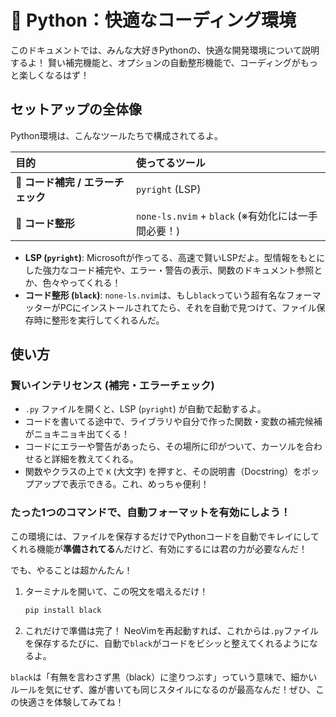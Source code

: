 # 🐍 Python：快適なコーディング環境

このドキュメントでは、みんな大好きPythonの、快適な開発環境について説明するよ！
賢い補完機能と、オプションの自動整形機能で、コーディングがもっと楽しくなるはず！

## セットアップの全体像

Python環境は、こんなツールたちで構成されてるよ。

| 目的 | 使ってるツール |
| :--- | :--- |
| 🤖 **コード補完 / エラーチェック** | `pyright` (LSP) |
| 💅 **コード整形** | `none-ls.nvim` + `black` (※有効化には一手間必要！) |

- **LSP (`pyright`)**: Microsoftが作ってる、高速で賢いLSPだよ。型情報をもとにした強力なコード補完や、エラー・警告の表示、関数のドキュメント参照とか、色々やってくれる！
- **コード整形 (`black`)**: `none-ls.nvim`は、もし`black`っていう超有名なフォーマッターがPCにインストールされてたら、それを自動で見つけて、ファイル保存時に整形を実行してくれるんだ。

## 使い方

### 賢いインテリセンス (補完・エラーチェック)

- `.py` ファイルを開くと、LSP (`pyright`) が自動で起動するよ。
- コードを書いてる途中で、ライブラリや自分で作った関数・変数の補完候補がニョキニョキ出てくる！
- コードにエラーや警告があったら、その場所に印がついて、カーソルを合わせると詳細を教えてくれる。
- 関数やクラスの上で `K` (大文字) を押すと、その説明書（Docstring）をポップアップで表示できる。これ、めっちゃ便利！

### たった1つのコマンドで、自動フォーマットを有効にしよう！

この環境には、ファイルを保存するだけでPythonコードを自動でキレイにしてくれる機能が**準備されてる**んだけど、有効にするには君の力が必要なんだ！

でも、やることは超かんたん！

1.  ターミナルを開いて、この呪文を唱えるだけ！
    ```bash
    pip install black
    ```
2.  これだけで準備は完了！ NeoVimを再起動すれば、これからは`.py`ファイルを保存するたびに、自動で`black`がコードをビシッと整えてくれるようになるよ。

`black`は「有無を言わさず黒（black）に塗りつぶす」っていう意味で、細かいルールを気にせず、誰が書いても同じスタイルになるのが最高なんだ！ぜひ、この快適さを体験してみてね！

